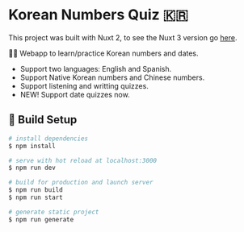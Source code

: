 # Korean Numbers Quiz 🇰🇷

This project was built with Nuxt 2, to see  the Nuxt 3 version go [here](https://github.com/susmaycan/korean-numbers-quiz).

👩‍🏫 Webapp to learn/practice Korean numbers and dates. 
* Support two languages: English and Spanish.
* Support Native Korean numbers and Chinese numbers.
* Support listening and writting quizzes.
* NEW! Support date quizzes now.


## 🔧 Build Setup

```bash
# install dependencies
$ npm install

# serve with hot reload at localhost:3000
$ npm run dev

# build for production and launch server
$ npm run build
$ npm run start

# generate static project
$ npm run generate
```
